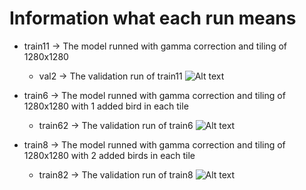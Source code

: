 # Information what each run means

- train11 -> The model runned with gamma correction and tiling of 1280x1280
  - val2 -> The validation run of train11
    ![Alt text](val2/confusion_matrix_normalized.png)

- train6 -> The model runned with gamma correction and tiling of 1280x1280 with 1 added bird in each tile
  - train62 -> The validation run of train6
    ![Alt text](train62/confusion_matrix_normalized.png)


- train8 -> The model runned with gamma correction and tiling of 1280x1280 with 2 added birds in each tile
  - train82 -> The validation run of train8
  ![Alt text](train82/confusion_matrix_normalized.png)
